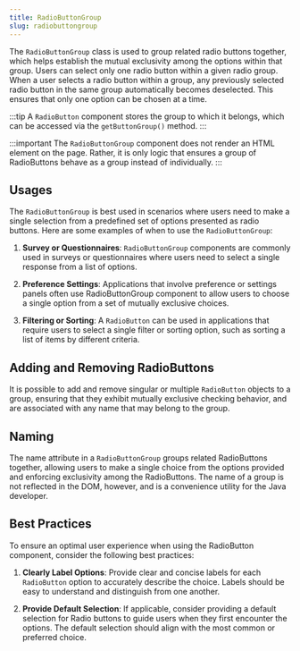 ```yaml
---
title: RadioButtonGroup
slug: radiobuttongroup
---
```


<JavadocLink type="foundation" location="com/webforj/component/optioninput/RadioButtonGroup" top='true'/>

The `RadioButtonGroup` class is used to group related radio buttons together, which helps establish the mutual exclusivity among the options within that group. Users can select only one radio button within a given radio group. When a user selects a radio button within a group, any previously selected radio button in the same group automatically becomes deselected. This ensures that only one option can be chosen at a time.

:::tip
A `RadioButton` component stores the group to which it belongs, which can be accessed via the `getButtonGroup()` method.
:::

<ComponentDemo 
path='https://demo.webforj.com/webapp/controlsamples/radiobuttongroup?' 
javaE='https://raw.githubusercontent.com/webforj/webforj-docs-samples/refs/heads/main/src/main/java/com/webforj/samples/views/radiobutton/RadioButtonGroupView.java'
height="200px"
/>

:::important
The `RadioButtonGroup` component does not render an HTML element on the page. Rather, it is only
logic that ensures a group of RadioButtons behave as a group instead of individually.
:::

## Usages

The `RadioButtonGroup` is best used in scenarios where users need to make a single selection from a predefined set of options presented as radio buttons. Here are some examples of when to use the `RadioButtonGroup`:

1. **Survey or Questionnaires**: `RadioButtonGroup` components are commonly used in surveys or questionnaires where users need to select a single response from a list of options.

2. **Preference Settings**: Applications that involve preference or settings panels often use RadioButtonGroup component to allow users to choose a single option from a set of mutually exclusive choices.

3. **Filtering or Sorting**: A `RadioButton` can be used in applications that require users to select a single filter or sorting option, such as sorting a list of items by different criteria.

## Adding and Removing RadioButtons

It is possible to add and remove singular or multiple `RadioButton` objects to a group, ensuring that they exhibit mutually exclusive checking behavior, and are associated with any name that may belong to the group.

## Naming

The name attribute in a `RadioButtonGroup` groups related RadioButtons together, allowing users to make a single choice from the options provided and enforcing exclusivity among the RadioButtons. The name of a group is not reflected in the DOM, however, and is a convenience utility for the Java developer.

## Best Practices 

To ensure an optimal user experience when using the RadioButton component, consider the following best practices:

1. **Clearly Label Options**: Provide clear and concise labels for each `RadioButton` option to accurately describe the choice. Labels should be easy to understand and distinguish from one another.

2. **Provide Default Selection**: If applicable, consider providing a default selection for Radio buttons to guide users when they first encounter the options. The default selection should align with the most common or preferred choice.
